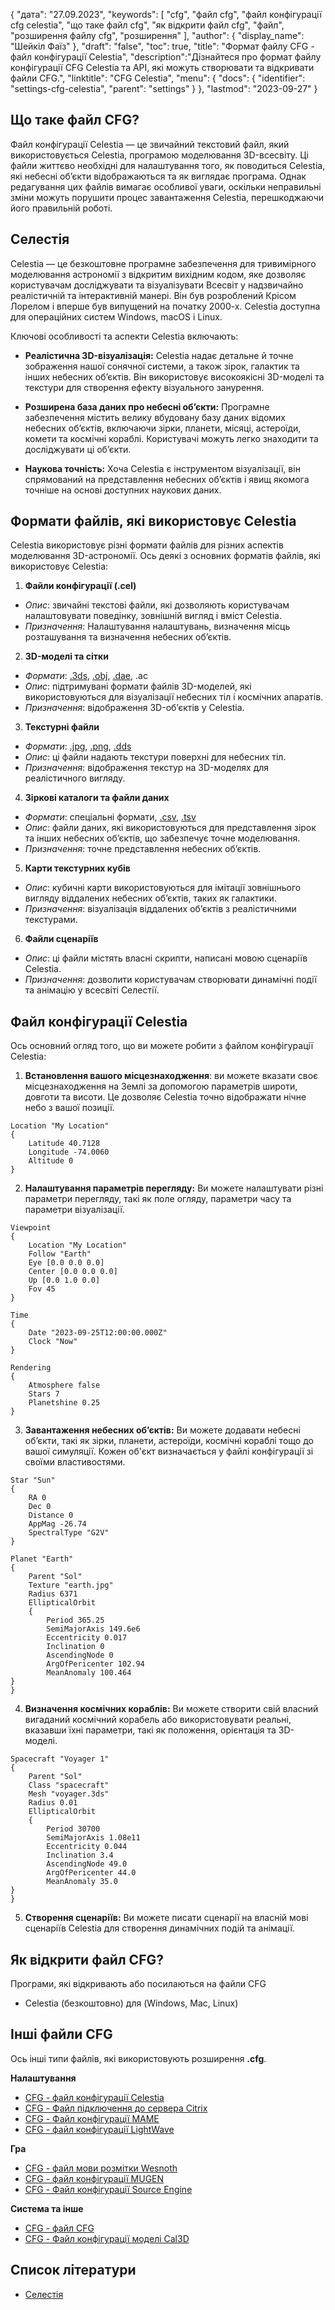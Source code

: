 {
"дата": "27.09.2023",
  "keywords": [
"cfg",
"файл cfg",
"файл конфігурації cfg celestia",
"що таке файл cfg",
"як відкрити файл cfg",
"файл",
"розширення файлу cfg",
"розширення"
],
  "author": {
"display_name": "Шейкіл Фаїз"
},
"draft": "false",
"toc": true,
"title": "Формат файлу CFG - файл конфігурації Celestia",
  "description":"Дізнайтеся про формат файлу конфігурації CFG Celestia та API, які можуть створювати та відкривати файли CFG.",
"linktitle": "CFG Celestia",
  "menu": {
    "docs": {
      "identifier": "settings-cfg-celestia",
      "parent": "settings"
}
},
"lastmod": "2023-09-27"
}

## Що таке файл CFG?

Файл конфігурації Celestia — це звичайний текстовий файл, який використовується Celestia, програмою моделювання 3D-всесвіту. Ці файли життєво необхідні для налаштування того, як поводиться Celestia, які небесні об’єкти відображаються та як виглядає програма. Однак редагування цих файлів вимагає особливої уваги, оскільки неправильні зміни можуть порушити процес завантаження Celestia, перешкоджаючи його правильній роботі.

## Селестія

Celestia — це безкоштовне програмне забезпечення для тривимірного моделювання астрономії з відкритим вихідним кодом, яке дозволяє користувачам досліджувати та візуалізувати Всесвіт у надзвичайно реалістичній та інтерактивній манері. Він був розроблений Крісом Лорелом і вперше був випущений на початку 2000-х. Celestia доступна для операційних систем Windows, macOS і Linux.

Ключові особливості та аспекти Celestia включають:

- **Реалістична 3D-візуалізація:** Celestia надає детальне й точне зображення нашої сонячної системи, а також зірок, галактик та інших небесних об’єктів. Він використовує високоякісні 3D-моделі та текстури для створення ефекту візуального занурення.

- **Розширена база даних про небесні об’єкти:** Програмне забезпечення містить велику вбудовану базу даних відомих небесних об’єктів, включаючи зірки, планети, місяці, астероїди, комети та космічні кораблі. Користувачі можуть легко знаходити та досліджувати ці об’єкти.

- **Наукова точність:** Хоча Celestia є інструментом візуалізації, він спрямований на представлення небесних об’єктів і явищ якомога точніше на основі доступних наукових даних.

## Формати файлів, які використовує Celestia

Celestia використовує різні формати файлів для різних аспектів моделювання 3D-астрономії. Ось деякі з основних форматів файлів, які використовує Celestia:

1. **Файли конфігурації (.cel)**
- *Опис*: звичайні текстові файли, які дозволяють користувачам налаштовувати поведінку, зовнішній вигляд і вміст Celestia.
- *Призначення*: Налаштування налаштувань, визначення місць розташування та визначення небесних об’єктів.

2. **3D-моделі та сітки**
- *Формати*: [.3ds](/uk/3d/3ds/), [.obj](/uk/3d/obj/), [.dae](/uk/3d/dae/), .ac
- *Опис*: підтримувані формати файлів 3D-моделей, які використовуються для візуалізації небесних тіл і космічних апаратів.
- *Призначення*: відображення 3D-об’єктів у Celestia.

3. **Текстурні файли**
- *Формати*: [.jpg](/uk/image/jpeg/), [.png](/uk/image/png/), [.dds](/uk/image/dds/)
- *Опис*: ці файли надають текстури поверхні для небесних тіл.
- *Призначення*: відображення текстур на 3D-моделях для реалістичного вигляду.

4. **Зіркові каталоги та файли даних**
- *Формати*: спеціальні формати, [.csv](/uk/spreadsheet/csv/), [.tsv](/uk/spreadsheet/tsv/)
- *Опис*: файли даних, які використовуються для представлення зірок та інших небесних об’єктів, що забезпечує точне моделювання.
- *Призначення*: точне представлення небесних об’єктів.

5. **Карти текстурних кубів**
- *Опис*: кубичні карти використовуються для імітації зовнішнього вигляду віддалених небесних об’єктів, таких як галактики.
- *Призначення*: візуалізація віддалених об’єктів з реалістичними текстурами.

6. **Файли сценаріїв**
- *Опис*: ці файли містять власні скрипти, написані мовою сценаріїв Celestia.
- *Призначення*: дозволити користувачам створювати динамічні події та анімацію у всесвіті Селестії.

## Файл конфігурації Celestia

Ось основний огляд того, що ви можете робити з файлом конфігурації Celestia:

1. **Встановлення вашого місцезнаходження**: ви можете вказати своє місцезнаходження на Землі за допомогою параметрів широти, довготи та висоти. Це дозволяє Celestia точно відображати нічне небо з вашої позиції.

```
Location "My Location"
{
    Latitude 40.7128
    Longitude -74.0060
    Altitude 0
}
```

2. **Налаштування параметрів перегляду:** Ви можете налаштувати різні параметри перегляду, такі як поле огляду, параметри часу та параметри візуалізації.

```
Viewpoint
{
    Location "My Location"
    Follow "Earth"
    Eye [0.0 0.0 0.0]
    Center [0.0 0.0 0.0]
    Up [0.0 1.0 0.0]
    Fov 45
}

Time
{
    Date "2023-09-25T12:00:00.000Z"
    Clock "Now"
}

Rendering
{
    Atmosphere false
    Stars 7
    Planetshine 0.25
}

```

3. **Завантаження небесних об’єктів:** Ви можете додавати небесні об’єкти, такі як зірки, планети, астероїди, космічні кораблі тощо до вашої симуляції. Кожен об'єкт визначається у файлі конфігурації зі своїми властивостями.

```
Star "Sun"
{
    RA 0
    Dec 0
    Distance 0
    AppMag -26.74
    SpectralType "G2V"
}

Planet "Earth"
{
    Parent "Sol"
    Texture "earth.jpg"
    Radius 6371
    EllipticalOrbit
    {
        Period 365.25
        SemiMajorAxis 149.6e6
        Eccentricity 0.017
        Inclination 0
        AscendingNode 0
        ArgOfPericenter 102.94
        MeanAnomaly 100.464
}
}
```

4. **Визначення космічних кораблів:** Ви можете створити свій власний вигаданий космічний корабель або використовувати реальні, вказавши їхні параметри, такі як положення, орієнтація та 3D-моделі.

```
Spacecraft "Voyager 1"
{
    Parent "Sol"
    Class "spacecraft"
    Mesh "voyager.3ds"
    Radius 0.01
    EllipticalOrbit
    {
        Period 30700
        SemiMajorAxis 1.08e11
        Eccentricity 0.044
        Inclination 3.4
        AscendingNode 49.0
        ArgOfPericenter 44.0
        MeanAnomaly 35.0
}
}
```

5. **Створення сценаріїв:** Ви можете писати сценарії на власній мові сценаріїв Celestia для створення динамічних подій та анімації.

## Як відкрити файл CFG?

Програми, які відкривають або посилаються на файли CFG

- Celestia (безкоштовно) для (Windows, Mac, Linux)

## Інші файли CFG

Ось інші типи файлів, які використовують розширення **.cfg**.

**Налаштування**
- [CFG - файл конфігурації Celestia](/uk/settings/cfg-celestia/)
- [CFG - Файл підключення до сервера Citrix](/uk/settings/cfg-citrix/)
- [CFG - Файл конфігурації MAME](/uk/settings/cfg-mame/)
- [CFG - файл конфігурації LightWave](/uk/settings/cfg-lightwave/)

**Гра**
- [CFG - файл мови розмітки Wesnoth](/uk/game/cfg-wesnoth/)
- [CFG - файл конфігурації MUGEN](/uk/game/cfg-mugen/)
- [CFG - Файл конфігурації Source Engine](/uk/game/cfg-sourceengine/)

**Система та інше**
- [CFG - файл CFG](/uk/system/cfg/)
- [CFG - Файл конфігурації моделі Cal3D](/uk/misc/cfg-cal3d/)

## Список літератури
* [Селестія](https://en.wikipedia.org/wiki/Селестія)


